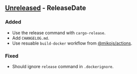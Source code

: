 <!-- next-header -->

## [Unreleased] - ReleaseDate

### Added
- Use the release command with `cargo-release`.
- Add `CHANGELOG.md`.
- Use resuable `build-docker` workflow from [@mikojs/actions](https://github.com/mikojs/actions).

### Fixed
- Should ignore `release` command in `.dockerignore`.

<!-- next-url -->
[Unreleased]: https://github.com/mikojs/docker-images/compare/v1.0.0...HEAD
